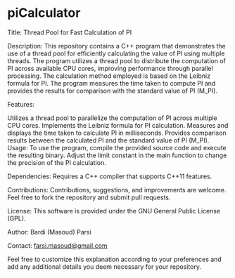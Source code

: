 # piCalculator
Title: Thread Pool for Fast Calculation of PI

Description: This repository contains a C++ program that demonstrates the use of a thread pool for efficiently calculating the value of PI using multiple threads. The program utilizes a thread pool to distribute the computation of PI across available CPU cores, improving performance through parallel processing. The calculation method employed is based on the Leibniz formula for PI. The program measures the time taken to compute PI and provides the results for comparison with the standard value of PI (M_PI).

Features:

Utilizes a thread pool to parallelize the computation of PI across multiple CPU cores.
Implements the Leibniz formula for PI calculation.
Measures and displays the time taken to calculate PI in milliseconds.
Provides comparison results between the calculated PI and the standard value of PI (M_PI).
Usage: To use the program, compile the provided source code and execute the resulting binary. Adjust the limit constant in the main function to change the precision of the PI calculation.

Dependencies: Requires a C++ compiler that supports C++11 features.

Contributions: Contributions, suggestions, and improvements are welcome. Feel free to fork the repository and submit pull requests.

License: This software is provided under the GNU General Public License (GPL).

Author: Bardi (Masoud) Parsi

Contact: farsi.masoud@gmail.com

Feel free to customize this explanation according to your preferences and add any additional details you deem necessary for your repository.
